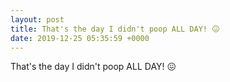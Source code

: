 ```yaml
---
layout: post
title: That's the day I didn't poop ALL DAY! 😖
date: 2019-12-25 05:35:59 +0000
---
```


That's the day I didn't poop ALL DAY! 😖

